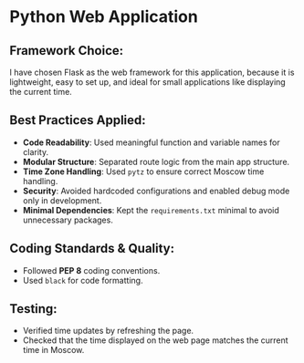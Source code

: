 # Python Web Application

## Framework Choice:
I have chosen Flask as the web framework for this application, because it is lightweight, easy to set up, 
and ideal for small applications like displaying the current time.

## Best Practices Applied:
- **Code Readability**: Used meaningful function and variable names for clarity.
- **Modular Structure**: Separated route logic from the main app structure.
- **Time Zone Handling**: Used `pytz` to ensure correct Moscow time handling.
- **Security**: Avoided hardcoded configurations and enabled debug mode only in development.
- **Minimal Dependencies**: Kept the `requirements.txt` minimal to avoid unnecessary packages.

## Coding Standards & Quality:
- Followed **PEP 8** coding conventions.
- Used `black` for code formatting.

## Testing:
- Verified time updates by refreshing the page.
- Checked that the time displayed on the web page matches the current time in Moscow.




